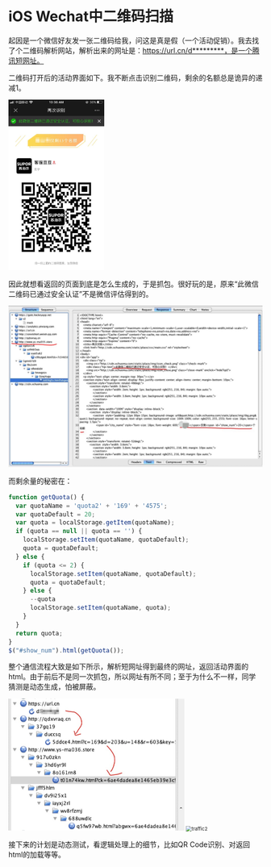 # iOS Wechat中二维码扫描

起因是一个微信好友发一张二维码给我，问这是真是假（一个活动促销）。我去找了个二维码解析网站，解析出来的网址是：https://url.cn/d*********，是一个腾讯短网址。

二维码打开后的活动界面如下。我不断点击识别二维码，剩余的名额总是诡异的递减1。

<img src="../resources/20200608/activity.jpg" alt="activity" style="zoom:33%;" />

因此就想看返回的页面到底是怎么生成的，于是抓包。很好玩的是，原来“此微信二维码已通过安全认证”不是微信评估得到的。

![response](../resources/20200608/response.png)

而剩余量的秘密在：

```javascript
function getQuota() {
  var quotaName = 'quota2' + '169' + '4575';
  var quotaDefault = 20;
  var quota = localStorage.getItem(quotaName);
  if (quota == null || quota == '') {
    localStorage.setItem(quotaName, quotaDefault);
    quota = quotaDefault;
  } else {
    if (quota <= 2) {
      localStorage.setItem(quotaName, quotaDefault);
      quota = quotaDefault;
    } else {
      --quota
      localStorage.setItem(quotaName, quota);
    }
  }
  return quota;
}
$("#show_num").html(getQuota());
```

整个通信流程大致是如下所示，解析短网址得到最终的网址，返回活动界面的html。由于前后不是同一次抓包，所以网址有所不同；至于为什么不一样，同学猜测是动态生成，怕被屏蔽。

<img src="../resources/20200608/traffic1.png" alt="traffic1" style="zoom:50%;" />

<img src="/Users/gjy/Documents/GitHub/iOS-Security-Notes/resources/20200608/traffic2.png" alt="traffic2" style="zoom:67%;" />



接下来的计划是动态测试，看逻辑处理上的细节，比如QR Code识别、对返回html的加载等等。